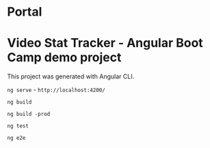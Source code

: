 # Portal

# Video Stat Tracker - Angular Boot Camp demo project
This project was generated with Angular CLI.

`ng serve` - `http://localhost:4200/`

`ng build`

`ng build -prod`

`ng test`

`ng e2e`
